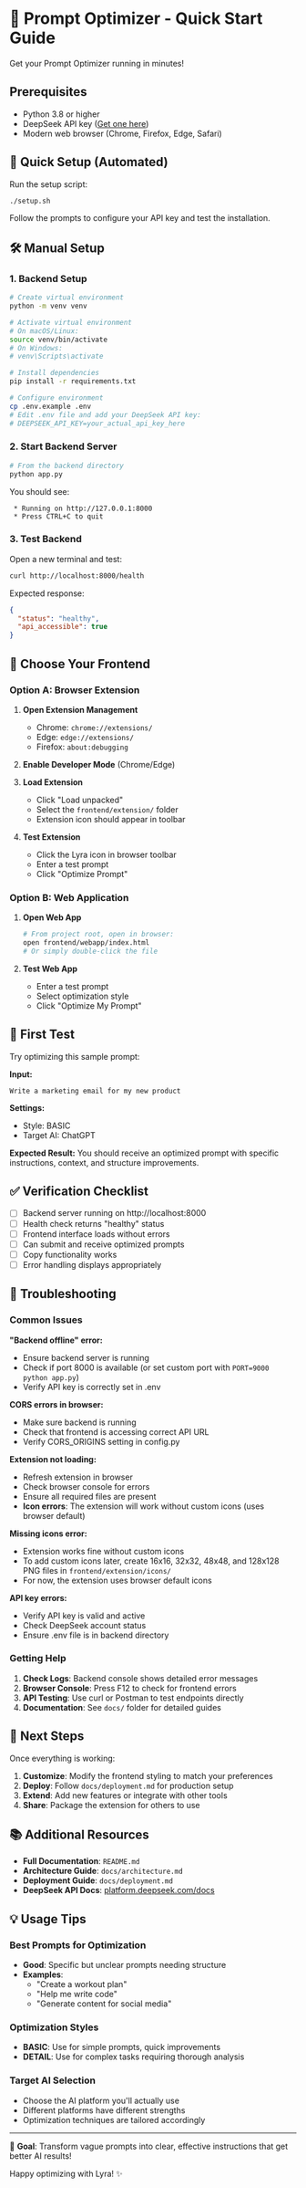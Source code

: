 # 🚀 Prompt Optimizer - Quick Start Guide

Get your Prompt Optimizer running in minutes!

## Prerequisites

- Python 3.8 or higher
- DeepSeek API key ([Get one here](https://platform.deepseek.com/))
- Modern web browser (Chrome, Firefox, Edge, Safari)

## 🚀 Quick Setup (Automated)

Run the setup script:
```bash
./setup.sh
```

Follow the prompts to configure your API key and test the installation.

## 🛠️ Manual Setup

### 1. Backend Setup

```bash
# Create virtual environment
python -m venv venv

# Activate virtual environment
# On macOS/Linux:
source venv/bin/activate
# On Windows:
# venv\Scripts\activate

# Install dependencies
pip install -r requirements.txt

# Configure environment
cp .env.example .env
# Edit .env file and add your DeepSeek API key:
# DEEPSEEK_API_KEY=your_actual_api_key_here
```

### 2. Start Backend Server

```bash
# From the backend directory
python app.py
```

You should see:
```
 * Running on http://127.0.0.1:8000
 * Press CTRL+C to quit
```

### 3. Test Backend

Open a new terminal and test:
```bash
curl http://localhost:8000/health
```

Expected response:
```json
{
  "status": "healthy",
  "api_accessible": true
}
```

## 🎯 Choose Your Frontend

### Option A: Browser Extension

1. **Open Extension Management**
   - Chrome: `chrome://extensions/`
   - Edge: `edge://extensions/`
   - Firefox: `about:debugging`

2. **Enable Developer Mode** (Chrome/Edge)

3. **Load Extension**
   - Click "Load unpacked"
   - Select the `frontend/extension/` folder
   - Extension icon should appear in toolbar

4. **Test Extension**
   - Click the Lyra icon in browser toolbar
   - Enter a test prompt
   - Click "Optimize Prompt"

### Option B: Web Application

1. **Open Web App**
   ```bash
   # From project root, open in browser:
   open frontend/webapp/index.html
   # Or simply double-click the file
   ```

2. **Test Web App**
   - Enter a test prompt
   - Select optimization style
   - Click "Optimize My Prompt"

## 📝 First Test

Try optimizing this sample prompt:

**Input:**
```
Write a marketing email for my new product
```

**Settings:**
- Style: BASIC
- Target AI: ChatGPT

**Expected Result:**
You should receive an optimized prompt with specific instructions, context, and structure improvements.

## ✅ Verification Checklist

- [ ] Backend server running on http://localhost:8000
- [ ] Health check returns "healthy" status
- [ ] Frontend interface loads without errors
- [ ] Can submit and receive optimized prompts
- [ ] Copy functionality works
- [ ] Error handling displays appropriately

## 🔧 Troubleshooting

### Common Issues

**"Backend offline" error:**
- Ensure backend server is running
- Check if port 8000 is available (or set custom port with `PORT=9000 python app.py`)
- Verify API key is correctly set in .env

**CORS errors in browser:**
- Make sure backend is running
- Check that frontend is accessing correct API URL
- Verify CORS_ORIGINS setting in config.py

**Extension not loading:**
- Refresh extension in browser
- Check browser console for errors
- Ensure all required files are present
- **Icon errors**: The extension will work without custom icons (uses browser default)

**Missing icons error:**
- Extension works fine without custom icons
- To add custom icons later, create 16x16, 32x32, 48x48, and 128x128 PNG files in `frontend/extension/icons/`
- For now, the extension uses browser default icons

**API key errors:**
- Verify API key is valid and active
- Check DeepSeek account status
- Ensure .env file is in backend directory

### Getting Help

1. **Check Logs**: Backend console shows detailed error messages
2. **Browser Console**: Press F12 to check for frontend errors
3. **API Testing**: Use curl or Postman to test endpoints directly
4. **Documentation**: See `docs/` folder for detailed guides

## 🎉 Next Steps

Once everything is working:

1. **Customize**: Modify the frontend styling to match your preferences
2. **Deploy**: Follow `docs/deployment.md` for production setup
3. **Extend**: Add new features or integrate with other tools
4. **Share**: Package the extension for others to use

## 📚 Additional Resources

- **Full Documentation**: `README.md`
- **Architecture Guide**: `docs/architecture.md`
- **Deployment Guide**: `docs/deployment.md`
- **DeepSeek API Docs**: [platform.deepseek.com/docs](https://platform.deepseek.com/docs)

## 💡 Usage Tips

### Best Prompts for Optimization
- **Good**: Specific but unclear prompts needing structure
- **Examples**: 
  - "Create a workout plan"
  - "Help me write code"
  - "Generate content for social media"

### Optimization Styles
- **BASIC**: Use for simple prompts, quick improvements
- **DETAIL**: Use for complex tasks requiring thorough analysis

### Target AI Selection
- Choose the AI platform you'll actually use
- Different platforms have different strengths
- Optimization techniques are tailored accordingly

---

🎯 **Goal**: Transform vague prompts into clear, effective instructions that get better AI results!

Happy optimizing with Lyra! ✨
